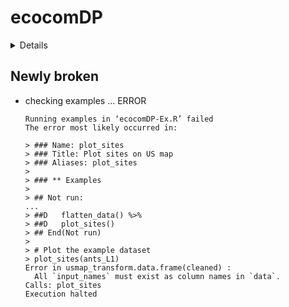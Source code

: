 # ecocomDP

<details>

* Version: 1.2.0
* GitHub: https://github.com/EDIorg/ecocomDP
* Source code: https://github.com/cran/ecocomDP
* Date/Publication: 2021-10-18 22:50:05 UTC
* Number of recursive dependencies: 155

Run `revdep_details(, "ecocomDP")` for more info

</details>

## Newly broken

*   checking examples ... ERROR
    ```
    Running examples in ‘ecocomDP-Ex.R’ failed
    The error most likely occurred in:
    
    > ### Name: plot_sites
    > ### Title: Plot sites on US map
    > ### Aliases: plot_sites
    > 
    > ### ** Examples
    > 
    > ## Not run: 
    ...
    > ##D   flatten_data() %>% 
    > ##D   plot_sites()
    > ## End(Not run)
    > 
    > # Plot the example dataset
    > plot_sites(ants_L1)
    Error in usmap_transform.data.frame(cleaned) : 
      All `input_names` must exist as column names in `data`.
    Calls: plot_sites
    Execution halted
    ```

